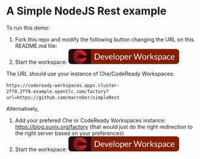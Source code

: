 # A Simple NodeJS Rest example

To run this demo:
1. Fork this repo and modify the following button changing the URL on this README.md file:
2. Start the workspace: [![Contribute](factory-contribute.svg)](https://codeready-workspaces.apps.cluster-2ff8.2ff8.example.opentlc.com/factory?url=https://github.com/marrober/simpleRest)

The URL should use your instance of Che/CodeReady Workspaces:

```
https://codeready-workspaces.apps.cluster-2ff8.2ff8.example.opentlc.com/factory?url=https://github.com/marrober/simpleRest
```

Alternatively,
1. Add your prefered Che or CodeReady Workspaces instance: https://blog.sunix.org/factory (that would just do the right redirection to the right server based on your preferences)
2. Start the workspace: [![Contribute](factory-contribute.svg)](https://codeready-workspaces.apps.cluster-2ff8.2ff8.example.opentlc.com/factory?url=https://github.com/marrober/simpleRest)
